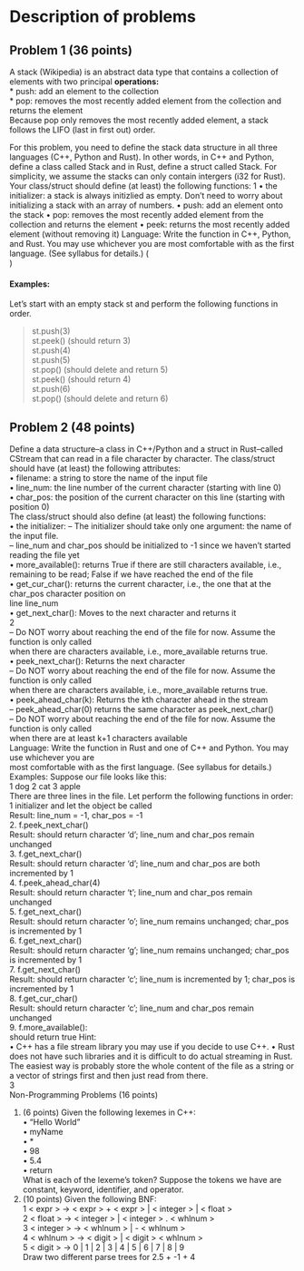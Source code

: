 
# Description of problems


## Problem 1 (36 points)
A stack (Wikipedia) is an abstract data type that contains a collection of elements with two principal
**operations:**  
    *    push: add an element to the collection    
    *    pop: removes the most recently added element from the collection and returns the element   
Because pop only removes the most recently added element, a stack follows the LIFO (last in first out)
order.  

For this problem, you need to define the stack data structure in all three languages (C++, Python and
Rust). In other words, in C++ and Python, define a class called Stack and in Rust, define a struct called
Stack. For simplicity, we assume the stacks can only contain intergers (i32 for Rust).
Your class/struct should define (at least) the following functions:
1
• the initializer: a stack is always initizlied as empty. Don’t need to worry about initializing a stack
with an array of numbers.
• push: add an element onto the stack
• pop: removes the most recently added element from the collection and returns the element
• peek: returns the most recently added element (without removing it)
Language: Write the function in C++, Python, and Rust. You may use whichever you are most
comfortable with as the first language. (See syllabus for details.) (<br>)  
#### Examples: 
Let’s start with an empty stack st and perform the following functions in order.
>  st.push(3)   
> st.peek() (should return 3)    
> st.push(4)   
>  st.push(5)   
> st.pop() (should delete and return 5)   
> st.peek() (should return 4)   
> st.push(6)    
> st.pop() (should delete and return 6)


## Problem 2 (48 points)
Define a data structure–a class in C++/Python and a struct in Rust–called CStream that can read in a file
character by character.
The class/struct should have (at least) the following attributes:   
• filename: a string to store the name of the input file    
• line_num: the line number of the current character (starting with line 0)   
• char_pos: the position of the current character on this line (starting with position 0)     
The class/struct should also define (at least) the following functions:      
• the initializer:
– The initializer should take only one argument: the name of the input file.     
– line_num and char_pos should be initialized to -1 since we haven’t started reading the file yet   
• more_available(): returns True if there are still characters available, i.e., remaining to be read; False 
if we have reached the end of the file     
• get_cur_char(): returns the current character, i.e., the one that at the char_pos character position on    
line line_num      
• get_next_char(): Moves to the next character and returns it     
2       
– Do NOT worry about reaching the end of the file for now. Assume the function is only called    
when there are characters available, i.e., more_available returns true.      
• peek_next_char(): Returns the next character     
– Do NOT worry about reaching the end of the file for now. Assume the function is only called     
when there are characters available, i.e., more_available returns true.              
• peek_ahead_char(k): Returns the kth character ahead in the stream      
– peek_ahead_char(0) returns the same character as peek_next_char()       
– Do NOT worry about reaching the end of the file for now. Assume the function is only called      
when there are at least k+1 characters available      
Language: Write the function in Rust and one of C++ and Python. You may use whichever you are     
most comfortable with as the first language. (See syllabus for details.)         
Examples: Suppose our file looks like this:          
1 dog
2 cat
3 apple     
There are three lines in the file. Let perform the following functions in order:      
1 initializer and let the object be called      
Result: line_num = -1, char_pos = -1   
2. f.peek_next_char()          
Result: should return character ‘d’; line_num and char_pos remain unchanged   
3. f.get_next_char()      
Result: should return character ‘d’; line_num and char_pos are both incremented by 1      
4. f.peek_ahead_char(4)    
Result: should return character ‘t’; line_num and char_pos remain unchanged    
5. f.get_next_char()    
Result: should return character ‘o’; line_num remains unchanged; char_pos is incremented by 1   
6. f.get_next_char()     
Result: should return character ‘g’; line_num remains unchanged; char_pos is incremented by 1    
7. f.get_next_char()    
Result: should return character ‘c’; line_num is incremented by 1; char_pos is incremented by 1     
8. f.get_cur_char()     
Result: should return character ‘c’; line_num and char_pos remain unchanged     
9. f.more_available():     
should return true
Hint:      
• C++ has a file stream library you may use if you decide to use C++.
• Rust does not have such libraries and it is difficult to do actual streaming in Rust. The easiest way
is probably store the whole content of the file as a string or a vector of strings first and then just
read from there.    
3    
Non-Programming Problems (16 points)    
1. (6 points) Given the following lexemes in C++:    
• “Hello World”    
• myName   
• *   
• 98   
• 5.4    
• return   
What is each of the lexeme’s token? Suppose the tokens we have are constant, keyword, identifier,
and operator.
2. (10 points) Given the following BNF:   
1 < expr > -> < expr > + < expr > | < integer > | < float >   
2 < float > -> < integer > | < integer > . < whlnum >   
3 < integer > -> < whlnum > | - < whlnum >   
4 < whlnum > -> < digit > | < digit > < whlnum >   
5 < digit > -> 0 | 1 | 2 | 3 | 4 | 5 | 6 | 7 | 8 | 9     
Draw two different parse trees for 2.5 + -1 + 4
